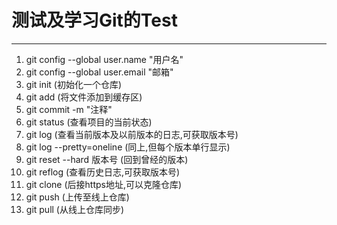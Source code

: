 # 测试及学习Git的Test

---

1. git config --global user.name "用户名"
2. git config --global user.email "邮箱"
3. git init (初始化一个仓库)
4. git add (将文件添加到缓存区)
5. git commit -m "注释"
6. git status (查看项目的当前状态)
7. git log (查看当前版本及以前版本的日志,可获取版本号)
8. git log --pretty=oneline (同上,但每个版本单行显示)
9. git reset --hard 版本号 (回到曾经的版本)
10. git reflog (查看历史日志,可获取版本号)
11. git clone (后接https地址,可以克隆仓库)
12. git push (上传至线上仓库)
13. git pull (从线上仓库同步)